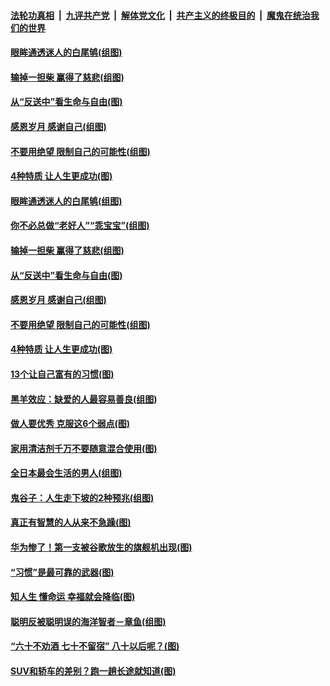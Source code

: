 ####  [法轮功真相](../../../../basic/blob/master/README.md?t=09011626) &nbsp;|&nbsp; [九评共产党](../../../../9ping.md/blob/master/README.md?t=09011626) &nbsp;|&nbsp; [解体党文化](../../../../jtdwh.md/blob/master/README.md?t=09011626)  &nbsp;|&nbsp; [共产主义的终极目的](../../../../gczydzjmd.md/blob/master/README.md?t=09011626) &nbsp;|&nbsp; [魔鬼在统治我们的世界](../../../../mgztzwmdsj.md/blob/master/README.md?t=09011626) 

#### [眼眸通透迷人的白尾鸲(组图)](../pages/p8/905742.md?t=09011626) 

#### [输掉一担柴 赢得了慈悲(组图)](../pages/p8/905528.md?t=09011626) 

#### [从“反送中”看生命与自由(图)](../pages/p8/905218.md?t=09011626) 

#### [感恩岁月 感谢自己(组图)](../pages/p8/905639.md?t=09011626) 

#### [不要用绝望 限制自己的可能性(组图)](../pages/p8/905416.md?t=09011626) 

#### [4种特质 让人生更成功(图)](../pages/p8/905421.md?t=09011626) 

#### [眼眸通透迷人的白尾鸲(组图)](../pages/p8/905742.md?t=09011626) 

#### [你不必总做“老好人”“乖宝宝”(组图)](../pages/p8/905417.md?t=09011626) 

#### [输掉一担柴 赢得了慈悲(组图)](../pages/p8/905528.md?t=09011626) 

#### [从“反送中”看生命与自由(图)](../pages/p8/905218.md?t=09011626) 

#### [感恩岁月 感谢自己(组图)](../pages/p8/905639.md?t=09011626) 

#### [不要用绝望 限制自己的可能性(组图)](../pages/p8/905416.md?t=09011626) 

#### [4种特质 让人生更成功(图)](../pages/p8/905421.md?t=09011626) 

#### [13个让自己富有的习惯(图)](../pages/p8/905225.md?t=09011626) 

#### [黑羊效应：缺爱的人最容易善良(组图)](../pages/p8/905414.md?t=09011626) 

#### [做人要优秀 克服这6个弱点(图)](../pages/p8/904882.md?t=09011626) 

#### [家用清洁剂千万不要随意混合使用(图)](../pages/p8/905097.md?t=09011626) 

#### [全日本最会生活的男人(组图)](../pages/p8/905157.md?t=09011626) 

#### [鬼谷子：人生走下坡的2种预兆(组图)](../pages/p8/905423.md?t=09011626) 

#### [真正有智慧的人从来不急躁(图)](../pages/p8/905203.md?t=09011626) 

#### [华为惨了！第一支被谷歌放生的旗舰机出现(图)](../pages/p8/905418.md?t=09011626) 

#### [“习惯”是最可靠的武器(图)](../pages/p8/905412.md?t=09011626) 

#### [知人生 懂命运 幸福就会降临(图)](../pages/p8/904880.md?t=09011626) 

#### [聪明反被聪明误的海洋智者－章鱼(组图)](../pages/p8/904627.md?t=09011626) 

#### [“六十不劝酒 七十不留宿” 八十以后呢？(图)](../pages/p8/905318.md?t=09011626) 

#### [SUV和轿车的差别？跑一趟长途就知道(图)](../pages/p8/905297.md?t=09011626) 


